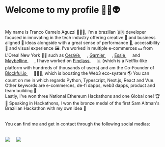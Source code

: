# Welcome to my profile 🖖🏻👽
<br>
My name is Franco Camelo Aguzzi 👨🏼‍💻, I'm a brazilian 🇧🇷 developer focused in innovating in the tech industry offering creative 🎨 and business aligned 🏤 ideas alongside with a great sense of performance 🚀, accessibility 🦾 and visual experience 🖼. I've worked in multiple e-commerces 💵 from L'Oreal New York 💅🏼 such as <a href="https://cerave.com/" style="margin-right: 20px">
CeraVe
</a>, <a href="https://www.garnierusa.com/" style="margin-right: 20px">
Garnier
</a>, 
<a href="https://www.essie.com/" style="margin-right: 20px">
Essie
</a> and <a href="https://www.maybelline.com.br/" style="margin-right: 20px">
Maybelline
</a>, I have worked on <a href="https://finclass.com/" style="margin-right: 20px">
Finclass
</a> 📊 (which is a Netflix-like platform with hundreds of thousands of users) and am the Co-Founder of <a href="https://blockful.io/" style="margin-right: 20px">
Blockful.io
</a> 👨🏼‍💻, which is boosting the Web3 eco-system 🌎 You can count on me in which regards Python, Typescript, Next.js, React and Vue. Other keywords are e-commerces, de-fi dapps, web3 dapps, product and team building 💎
<br>
Lastly, I've won three National Ethereum Hackathons and one Global one! 🏆🌟 Speaking in Hackathons, I won the bronze medal of the first Sam Altman's Brazilian Hackathon with my own idea 🌱
<br>
<br>
<br>
You can find me and get in contact through the following social medias:
<br>
<br>

<br>

<div style="display: flex">
  
<a href="https://www.linkedin.com/in/franco-aguzzi-546506184/" style="margin-right: 20px">
  <img src="https://img.shields.io/badge/linkedin-%230077B5.svg?style=for-the-badge&logo=linkedin&logoColor=white" />
</a>
  
<a href="https://wa.me/5548988183286/" style="margin-right: 20px">
  <img src="https://img.shields.io/badge/WhatsApp-25D366?style=for-the-badge&logo=whatsapp&logoColor=white"/>
</a>
  
</div>
